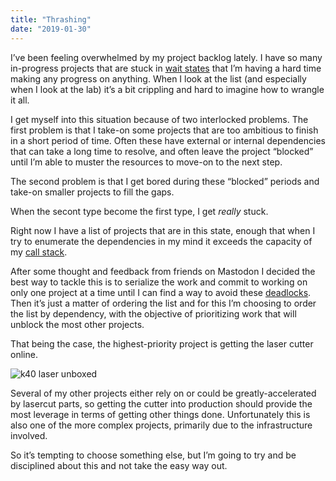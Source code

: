 ```yaml
---
title: "Thrashing"
date: "2019-01-30"
---
```


<div class="content">
<p>I’ve been feeling overwhelmed by my project backlog lately.  I have so many in-progress projects that are stuck in <a href="https://en.wikipedia.org/wiki/Wait_state" target="_blank">wait states</a> that I’m having a hard time making any progress on anything.  When I look at the list (and especially when I look at the lab) it’s a bit crippling and hard to imagine how to wrangle it all.</p>
<p>I get myself into this situation because of two interlocked problems.  The first problem is that I take-on some projects that are too ambitious to finish in a short period of time.  Often these have external or internal dependencies that can take a long time to resolve, and often leave the project “blocked” until I’m able to muster the resources to move-on to the next step.</p>
<p>The second problem is that I get bored during these “blocked” periods and take-on smaller projects to fill the gaps.</p>
<p>When the secont type become the first type, I get <em>really</em> stuck.</p>
<p>Right now I have a list of projects that are in this state, enough that when I try to enumerate the dependencies in my mind it exceeds the capacity of my <a href="https://en.wikipedia.org/wiki/Call_stack" target="_blank">call stack</a>.</p>
<p>After some thought and feedback from friends on Mastodon I decided the best way to tackle this is to serialize the work and commit to working on only one project at a time until I can find a way to avoid these <a href="https://en.wikipedia.org/wiki/Deadlock" target="_blank">deadlocks</a>.  Then it’s just a matter of ordering the list and for this I’m choosing to order the list by dependency, with the objective of prioritizing work that will unblock the most other projects.</p>
<p>That being the case, the highest-priority project is getting the laser cutter online.</p>
<p><img alt="k40 laser unboxed" src="/k40_unboxed.JPG"/></p>
<p>Several of my other projects either rely on or could be greatly-accelerated by lasercut parts, so getting the cutter into production should provide the most leverage in terms of getting other things done.  Unfortunately this is also one of the more complex projects, primarily due to the infrastructure involved.</p>
<p>So it’s tempting to choose something else, but I’m going to try and be disciplined about this and not take the easy way out.</p>
</div>
